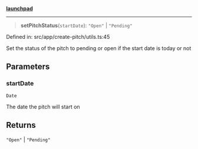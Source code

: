 [**launchpad**](index.md)

***

> **setPitchStatus**(`startDate`): `"Open"` \| `"Pending"`

Defined in: src/app/create-pitch/utils.ts:45

Set the status of the pitch to pending or open if the start date is today or not

## Parameters

### startDate

`Date`

The date the pitch will start on

## Returns

`"Open"` \| `"Pending"`
